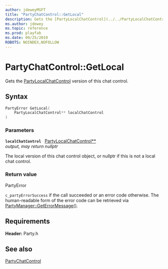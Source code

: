 ```yaml
---
author: jdeweyMSFT
title: "PartyChatControl::GetLocal"
description: Gets the [PartyLocalChatControl](../../PartyLocalChatControl/partylocalchatcontrol.md) version of this chat control.
ms.author: jdewey
ms.topic: reference
ms.prod: playfab
ms.date: 09/25/2019
ROBOTS: NOINDEX,NOFOLLOW
---
```


# PartyChatControl::GetLocal  

Gets the [PartyLocalChatControl](../../PartyLocalChatControl/partylocalchatcontrol.md) version of this chat control.  

## Syntax  
  
```cpp
PartyError GetLocal(  
    PartyLocalChatControl** localChatControl  
)  
```  
  
### Parameters  
  
**`localChatControl`** &nbsp; [PartyLocalChatControl**](../../PartyLocalChatControl/partylocalchatcontrol.md)  
*output, may return nullptr*  
  
The local version of this chat control object, or nullptr if this is not a local chat control.  
  
  
### Return value  
PartyError
  
```c_partyErrorSuccess``` if the call succeeded or an error code otherwise. The human-readable form of the error code can be retrieved via [PartyManager::GetErrorMessage()](../../PartyManager/methods/partymanager_geterrormessage.md).
  
  
## Requirements  
  
**Header:** Party.h
  
## See also  
[PartyChatControl](../partychatcontrol.md)  

  
  
